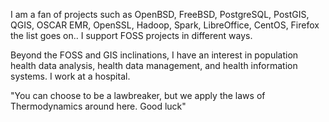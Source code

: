 I am a fan of projects such as OpenBSD, FreeBSD, PostgreSQL, PostGIS, QGIS, OSCAR EMR, OpenSSL, Hadoop, Spark, LibreOffice, CentOS, Firefox the list goes on.. I support FOSS projects in different ways.

Beyond the FOSS and GIS inclinations, I have an interest in population health data analysis, health data management, and health information systems.  I work at a hospital.

"You can choose to be a lawbreaker, but we apply the laws of Thermodynamics around here.  Good luck" 
